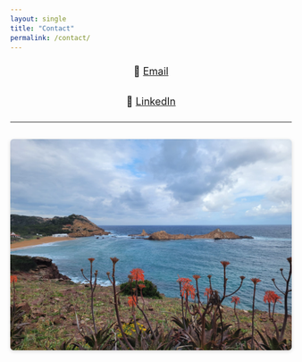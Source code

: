 ```yaml
---
layout: single
title: "Contact"
permalink: /contact/
---
```


<div style="text-align: center; font-size: 18px; line-height: 2;">

📧 <a href="mailto:ayah.bohsali@upf.edu">Email</a>  

💼 <a href="https://www.linkedin.com/in/ayah-bohsali-b65aa8128" target="_blank">LinkedIn</a>

</div>

<hr>

<div style="text-align: center; margin-top: 30px; margin-bottom: 60px;">
  <img src="/assets/images/menorca1.jpg" alt="Contact Background" style="max-width: 100%; height: auto; border-radius: 6px; box-shadow: 0 2px 6px rgba(0,0,0,0.15);">
</div>
